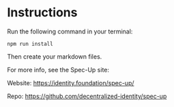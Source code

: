 # Instructions

Run the following command in your terminal:

```
npm run install
```

Then create your markdown files.

For more info, see the Spec-Up site:

Website: <https://identity.foundation/spec-up/>

Repo: <https://github.com/decentralized-identity/spec-up>
